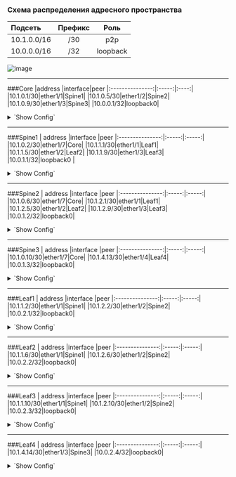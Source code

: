 ### Схема распределения адресного пространства

| Подсеть  | Префикс  | Роль |
|:------------ |:-------:|:-------:|
|10.1.0.0/16|/30|p2p|
|10.0.0.0/16|/32|loopback|

![image](https://user-images.githubusercontent.com/58727249/136808492-b5fd39ff-f134-41d8-bec9-c6020375fb8d.png)

---
###Core
|address |interface|peer
|:---------------:|:-----:|:----:|
|10.1.0.1/30|ether1/1|Spine1|
|10.1.0.5/30|ether1/2|Spine2|
|10.1.0.9/30|ether1/3|Spine3|
|10.0.0.1/32|loopback0|
<details>
  <summary>`Show Config`</summary>
<pre><code>
interface Loopback0
 ip address 10.0.0.1 255.255.255.255
!
interface Ethernet1/1
 description Spine1
 ip address 10.1.0.1 255.255.255.252
!
interface Ethernet1/2
 description Spine2
 ip address 10.1.0.5 255.255.255.252
!
interface Ethernet1/3
 description Spine3
 ip address 10.1.0.9 255.255.255.252
!
</code></pre>
</details>

---
###Spine1
 | address |interface |peer
|:---------------:|:-----:|:-----:|
|10.1.0.2/30|ether1/7|Core|
|10.1.1.1/30|ether1/1|Leaf1|
|10.1.1.5/30|ether1/2|Leaf2|
|10.1.1.9/30|ether1/3|Leaf3|
|10.0.1.1/32|loopback0 |
<details>
  <summary>`Show Config`</summary>
<pre><code>
interface Loopback0
 ip address 10.0.1.1 255.255.255.255
!
interface Ethernet1/1
 description Leaf1
 ip address 10.1.1.1 255.255.255.252
!
interface Ethernet1/2
 description Leaf2
 ip address 10.1.1.5 255.255.255.252
!
interface Ethernet1/3
 description Leaf3
 ip address 10.1.1.9 255.255.255.252
!
interface Ethernet0/7
 description Core
 ip address 10.1.0.2 255.255.255.252
!
</code></pre>
</details>

---
###Spine2
 |  address |interface |peer
|:---------------:|:-----:|:-----:|
|10.1.0.6/30|ether1/7|Core|
|10.1.2.1/30|ether1/1|Leaf1|
|10.1.2.5/30|ether1/2|Leaf2|
|10.1.2.9/30|ether1/3|Leaf3|
|10.0.1.2/32|loopback0|
<details>
  <summary>`Show Config`</summary>
<pre><code>
interface Loopback0
 ip address 10.0.1.2 255.255.255.255
!
interface Ethernet1/1
 description Leaf1
 ip address 10.1.2.1 255.255.255.252
!
interface Ethernet1/2
 description Leaf2
 ip address 10.1.2.5 255.255.255.252
!
interface Ethernet1/3
 description Leaf3
 ip address 10.1.2.9 255.255.255.252
!
interface Ethernet1/7
 description Core
 ip address 10.1.0.6 255.255.255.252
!
</code></pre>
</details>

---
###Spine3
 |  address |interface |peer
|:---------------:|:-----:|:-----:|
|10.1.0.10/30|ether1/7|Core|
|10.1.4.13/30|ether1/4|Leaf4|
|10.0.1.3/32|loopback0|
<details>
  <summary>`Show Config`</summary>
<pre><code>
interface Loopback0
 ip address 10.0.1.3 255.255.255.255
!
interface Ethernet1/4
 description Leaf4
 ip address 10.1.3.13 255.255.255.252
!
interface Ethernet1/7
 description Core
 ip address 10.1.0.10 255.255.255.252
!
</code></pre>
</details>

---
###Leaf1
 |  address |interface |peer
|:---------------:|:-----:|:-----:|
|10.1.1.2/30|ether1/1|Spine1|
|10.1.2.2/30|ether1/2|Spine2|
|10.0.2.1/32|loopback0|
<details>
  <summary>`Show Config`</summary>
<pre><code>
interface Loopback0
 ip address 10.0.2.1 255.255.255.255
!
interface Ethernet1/1
 description Spine1
 ip address 10.1.1.2 255.255.255.252
!
interface Ethernet1/2
 description Spine2
 ip address 10.1.2.2 255.255.255.252
!
</code></pre>
</details>

---
###Leaf2
 |  address |interface |peer
|:---------------:|:-----:|:-----:|
|10.1.1.6/30|ether1/1|Spine1|
|10.1.2.6/30|ether1/2|Spine2|
|10.0.2.2/32|loopback0|
<details>
  <summary>`Show Config`</summary>
<pre><code>
interface Loopback0
 ip address 10.0.2.2 255.255.255.255
!
interface Ethernet1/1
 description Spine1
 ip address 10.1.1.6 255.255.255.252
!
interface Ethernet1/2
 description Spine2
 ip address 10.1.2.6 255.255.255.252
!
</code></pre>
</details>

---
###Leaf3
 |  address |interface |peer
|:---------------:|:-----:|:-----:|
|10.1.1.10/30|ether1/1|Spine1|
|10.1.2.10/30|ether1/2|Spine2|
|10.0.2.3/32|loopback0|
<details>
  <summary>`Show Config`</summary>
<pre><code>
interface Loopback0
 ip address 10.0.2.3 255.255.255.255
!
interface Ethernet1/1
 description Spine1
 ip address 10.1.1.10 255.255.255.252
!
interface Ethernet1/2
 description Spine2
 ip address 10.1.2.10 255.255.255.252
!
</code></pre>
</details>

---
###Leaf4
 |  address |interface |peer
|:---------------:|:-----:|:-----:|
|10.1.4.14/30|ether1/3|Spine3|
|10.0.2.4/32|loopback0|
<details>
  <summary>`Show Config`</summary>
<pre><code>
interface Loopback0
 ip address 10.0.2.4 255.255.255.255
!
interface Ethernet1/3
 description Spine3
 ip address 10.1.3.14 255.255.255.252
!
</code></pre>
</details>
